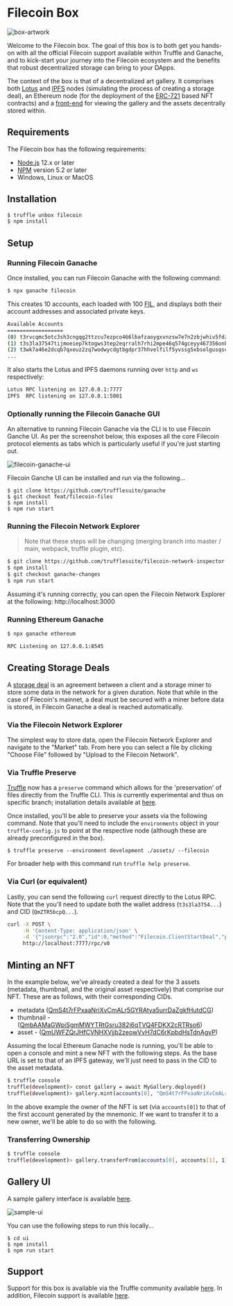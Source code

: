 # Filecoin Box

![box-artwork](https://github.com/truffle-box/filecoin-box/blob/master/box-img-sm.png?raw=true)

Welcome to the Filecoin box. The goal of this box is to both get you hands-on with all the official Filecoin support available within Truffle and Ganache, and to kick-start your journey into the Filecoin ecosystem and the benefits that robust decentralized storage can bring to your DApps.

The context of the box is that of a decentralized art gallery. It comprises both [Lotus](https://docs.filecoin.io/reference/lotus-api/) and [IPFS](https://ipfs.io/) nodes (simulating the process of creating a storage deal), an Ethereum node (for the deployment of the [ERC-721](https://docs.openzeppelin.com/contracts/3.x/) based NFT contracts) and a [front-end](#gallery-ui) for viewing the gallery and the assets decentrally stored within.

## Requirements

The Filecoin box has the following requirements:

- [Node.js](https://nodejs.org/) 12.x or later
- [NPM](https://docs.npmjs.com/cli/) version 5.2 or later
- Windows, Linux or MacOS

## Installation

```bash
$ truffle unbox filecoin
$ npm install
```

## Setup

### Running Filecoin Ganache

Once installed, you can run Filecoin Ganache with the following command:

```bash
$ npx ganache filecoin
```

This creates 10 accounts, each loaded with 100 [FIL](https://docs.filecoin.io/reference/#wallets), and displays both their account addresses and associated private keys.

```bash
Available Accounts
==================
(0) t3rvcqmc5otc3sh3cngqg2ttzcu7ezpco466lbafzaoygxvnzsw7e7n2zbjwhiv5fdzhs6uxm2qckwt6lp5wga (100 FIL)
(1) t3s3la37547tijmoeiep7ktogws3tep2eqrralh7rhi2mpe46q574gceyy467356onblzvwf7ejlelo2rdsg4q (100 FIL)
(2) t3wk7a46e2dcqb7qxeuz2zq7wodwycdgtbgdpr37hhvelfilf5yvssg5xbsolgusqsumomtmtqhnobh4carhyq (100 FIL)
...
```

It also starts the Lotus and IPFS daemons running over `http` and `ws` respectively:

```bash
Lotus RPC listening on 127.0.0.1:7777
IPFS  RPC listening on 127.0.0.1:5001
```

### Optionally running the Filecoin Ganache GUI

An alternative to running Filecoin Ganache via the CLI is to use Filecoin Ganche UI. As per the screenshot below, this exposes all the core Filecoin protocol elements as tabs which is particularly useful if you're just starting out.

![filecoin-ganache-ui](https://github.com/truffle-box/filecoin-box/blob/master/screenshots/filecoin-ganache-ui.png?raw=true)

Filecoin Ganche UI can be installed and run via the following...

```
$ git clone https://github.com/trufflesuite/ganache
$ git checkout feat/filecoin-files
$ npm install
$ npm run start
```

### Running the Filecoin Network Explorer

> Note that these steps will be changing (merging branch into master / main, webpack, truffle plugin, etc).

```bash
$ git clone https://github.com/trufflesuite/filecoin-network-inspector
$ npm install
$ git checkout ganache-changes
$ npm run start
```

Assuming it's running correctly, you can open the Filecoin Network Explorer at the following: http://localhost:3000

### Running Ethereum Ganache

```bash
$ npx ganache ethereum
```

```bash
RPC Listening on 127.0.0.1:8545
```

## Creating Storage Deals

A [storage deal](https://docs.filecoin.io/store/lotus/store-data/#find-a-miner) is an agreement between a client and a storage miner to store some data in the network for a given duration. Note that while in the case of Filecoin's mainnet, a deal must be secured with a miner before data is stored, in Filecoin Ganache a deal is reached automatically.

### Via the Filecoin Network Explorer

The simplest way to store data, open the Filecoin Network Explorer and navigate to the "Market" tab. From here you can select a file by clicking "Choose File" followed by "Upload to the Filecoin Network".

### Via Truffle Preserve

[Truffle](https://www.trufflesuite.com/docs/truffle/overview) now has a `preserve` command which allows for the 'preservation' of files directly from the Truffle CLI. This is currently experimental and thus on specific branch; installation details available at [here](https://www.trufflesuite.com/blog/announcing-collaboration-with-filecoin).

Once installed, you'll be able to preserve your assets via the following command. Note that you'll need to include the `environments` object in your `truffle-config.js` to point at the respective node (although these are already preconfigured in the box).

```
$ truffle preserve --environment development ./assets/ --filecoin
```

For broader help with this command run `truffle help preserve`.

### Via Curl (or equivalent)

Lastly, you can send the following `curl` request directly to the Lotus RPC. Note that the you'll need to update both the wallet address (`t3s3la3754...`) and CID (`QmZTR5bcpQ...`).

```bash
curl -X POST \
     -H 'Content-Type: application/json' \
     -d '{"jsonrpc":"2.0","id":0,"method":"Filecoin.ClientStartDeal","params":[{"Data":{"TransferType":"graphsync","Root":{"/":"QmZTR5bcpQD7cFgTorqxZDYaew1Wqgfbd2ud9QqGPAkK2V"},"PieceCid":null,"PieceSize":0},"Wallet":"t3s3la37547tijmoeiep7ktogws3tep2eqrralh7rhi2mpe46q574gceyy467356onblzvwf7ejlelo2rdsg4q","Miner":"t01000","EpochPrice":"2500","MinBlocksDuration":300}]}' \
     http://localhost:7777/rpc/v0
```

## Minting an NFT

In the example below, we've already created a deal for the 3 assets (metadata, thumbnail, and the original asset respectively) that comprise our NFT. These are as follows, with their corresponding CIDs.

- metadata ([QmS4t7rFPxaaNriXvCmALr5GYRAtya5urrDaZgkfHutdCG](https://ipfs.io/ipfs/QmS4t7rFPxaaNriXvCmALr5GYRAtya5urrDaZgkfHutdCG))
- thumbnail - ([QmbAAMaGWpiSgmMWYTRtGsru382j6qTVQ4FDKX2cRTRso6](https://ipfs.io/ipfs/QmbAAMaGWpiSgmMWYTRtGsru382j6qTVQ4FDKX2cRTRso6))
- asset - ([QmUWFZQrJHfCVNHXVjjb2zeowVvH7dC6rKpbdHsTdnAgvP](https://ipfs.io/ipfs/QmUWFZQrJHfCVNHXVjjb2zeowVvH7dC6rKpbdHsTdnAgvP))

Assuming the local Ethereum Ganache node is running, you'll be able to open a console and mint a new NFT with the following steps. As the base URL is set to that of an IPFS gateway, we'll just need to pass in the CID to the asset metadata.

```bash
$ truffle console
truffle(development)> const gallery = await MyGallery.deployed()
truffle(development)> gallery.mint(accounts[0], "QmS4t7rFPxaaNriXvCmALr5GYRAtya5urrDaZgkfHutdCG")
```

In the above example the owner of the NFT is set (via `accounts[0]`) to that of the first account generated by the mnemonic. If we want to transfer it to a new owner, we'll be able to do so with the following.

### Transferring Ownership

```bash
$ truffle console
truffle(development)> gallery.transferFrom(accounts[0], accounts[1], 1)
```

## Gallery UI

A sample gallery interface is available [here](https://truffle-box.github.io/filecoin-box/).

![sample-ui](https://github.com/truffle-box/filecoin-box/blob/master/screenshots/sample-ui.png?raw=true)

You can use the following steps to run this locally...

```
$ cd ui
$ npm install
$ npm run start
```

## Support

Support for this box is available via the Truffle community available [here](https://www.trufflesuite.com/community). In addition, Filecoin support is available [here](https://filecoin.io/).